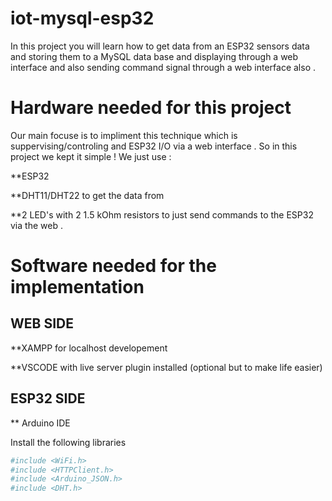 # iot-mysql-esp32
In this project you will learn how to get data from an ESP32 sensors data and storing them to a MySQL data base and displaying through a web interface and also sending command signal through a web interface also .

# Hardware needed for this project 
Our main focuse is to impliment this technique which is suppervising/controling and ESP32 I/O via a web interface .
So in this project we kept it simple !
We just use  : 

**ESP32 

**DHT11/DHT22 to get the data from

**2 LED's with 2 1.5 kOhm resistors to just send commands to the ESP32 via the web .

# Software needed for the implementation 
## WEB SIDE 
**XAMPP for localhost developement 

**VSCODE with live server plugin installed (optional but to make life easier)

## ESP32 SIDE
** Arduino IDE 

Install the following libraries 

```bash 
#include <WiFi.h>
#include <HTTPClient.h>
#include <Arduino_JSON.h>
#include <DHT.h>
```




